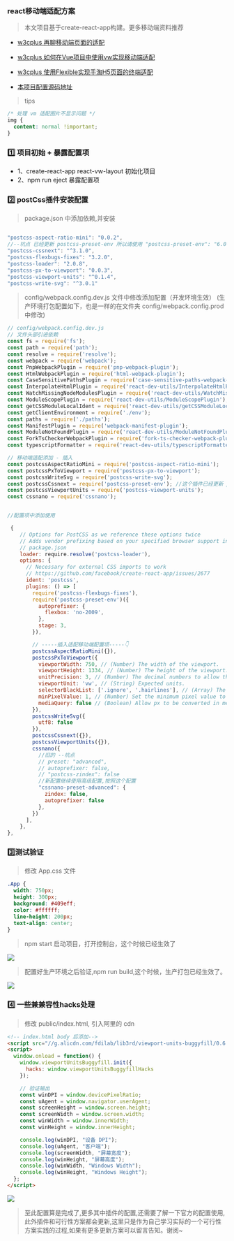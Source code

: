 ### react移动端适配方案 

> 本文项目基于create-react-app构建。更多移动端资料推荐

- [w3cplus 再聊移动端页面的适配](https://www.w3cplus.com/mobile/vw-layout-in-vue.html)

- [w3cplus 如何在Vue项目中使用vw实现移动端适配](https://www.w3cplus.com/css/vw-for-layout.html)

- [w3cplus 使用Flexible实现手淘H5页面的终端适配](https://www.w3cplus.com/mobile/lib-flexible-for-html5-layout.html)

- [本项目配置源码地址](https://github.com/shiliangL/react-vw-layout)
> tips

```css
/* 处理 vm 适配图片不显示问题 */
img {
  content: normal !important; 
}
```

### 1️⃣ 项目初始 + 暴露配置项

- 1、create-react-app react-vw-layout 初始化项目
- 2、npm run eject 暴露配置项

### 2️⃣ postCss插件安装配置

> package.json 中添加依赖,并安装

```js

"postcss-aspect-ratio-mini": "0.0.2",
//--坑点 已经更新 postcss-preset-env 所以请使用 "postcss-preset-env": "6.0.6"👇
"postcss-cssnext": "^3.1.0",
"postcss-flexbugs-fixes": "3.2.0",
"postcss-loader": "2.0.8",
"postcss-px-to-viewport": "0.0.3",
"postcss-viewport-units": "^0.1.4",
"postcss-write-svg": "^3.0.1"

```

> config/webpack.config.dev.js 文件中修改添加配置（开发环境生效）
> (生产环境打包配置如下，也是一样的在文件夹 config/webpack.config.prod 中修改)

```js
// config/webpack.config.dev.js
// 文件头部引进依赖
const fs = require('fs');
const path = require('path');
const resolve = require('resolve');
const webpack = require('webpack');
const PnpWebpackPlugin = require('pnp-webpack-plugin');
const HtmlWebpackPlugin = require('html-webpack-plugin');
const CaseSensitivePathsPlugin = require('case-sensitive-paths-webpack-plugin');
const InterpolateHtmlPlugin = require('react-dev-utils/InterpolateHtmlPlugin');
const WatchMissingNodeModulesPlugin = require('react-dev-utils/WatchMissingNodeModulesPlugin');
const ModuleScopePlugin = require('react-dev-utils/ModuleScopePlugin');
const getCSSModuleLocalIdent = require('react-dev-utils/getCSSModuleLocalIdent');
const getClientEnvironment = require('./env');
const paths = require('./paths');
const ManifestPlugin = require('webpack-manifest-plugin');
const ModuleNotFoundPlugin = require('react-dev-utils/ModuleNotFoundPlugin');
const ForkTsCheckerWebpackPlugin = require('fork-ts-checker-webpack-plugin-alt');
const typescriptFormatter = require('react-dev-utils/typescriptFormatter');

// 移动端适配添加 - 插入
const postcssAspectRatioMini = require('postcss-aspect-ratio-mini');
const postcssPxToViewport = require('postcss-px-to-viewport');
const postcssWriteSvg = require('postcss-write-svg');
const postcssCssnext = require('postcss-preset-env'); //这个插件已经更新 postcss-preset-env 所以请使用 "postcss-preset-env": "6.0.6",
const postcssViewportUnits = require('postcss-viewport-units');
const cssnano = require('cssnano');


//配置项中添加使用

 {
    // Options for PostCSS as we reference these options twice
    // Adds vendor prefixing based on your specified browser support in
    // package.json
    loader: require.resolve('postcss-loader'),
    options: {
      // Necessary for external CSS imports to work
      // https://github.com/facebook/create-react-app/issues/2677
      ident: 'postcss',
      plugins: () => [
        require('postcss-flexbugs-fixes'),
        require('postcss-preset-env')({
          autoprefixer: {
            flexbox: 'no-2009',
          },
          stage: 3,
        }),

        // -----插入适配移动端配置项-----👇
        postcssAspectRatioMini({}),
        postcssPxToViewport({
          viewportWidth: 750, // (Number) The width of the viewport.
          viewportHeight: 1334, // (Number) The height of the viewport.
          unitPrecision: 3, // (Number) The decimal numbers to allow the REM units to grow to.
          viewportUnit: 'vw', // (String) Expected units.
          selectorBlackList: ['.ignore', '.hairlines'], // (Array) The selectors to ignore and leave as px.
          minPixelValue: 1, // (Number) Set the minimum pixel value to replace.
          mediaQuery: false // (Boolean) Allow px to be converted in media queries.
        }),
        postcssWriteSvg({
          utf8: false
        }),
        postcssCssnext({}),
        postcssViewportUnits({}),
        cssnano({
          //旧的 --坑点
          // preset: "advanced",
          // autoprefixer: false,
          // "postcss-zindex": false
          //新配置继续使用高级配置,按照这个配置
          "cssnano-preset-advanced": {
            zindex: false,
            autoprefixer: false
          },
        })
      ],
    },
},

```

### 3️⃣测试验证

> 修改 App.css 文件

```css
.App {
  width: 750px;
  height: 300px;
  background: #409eff;
  color: #ffffff;
  line-height: 200px;
  text-align: center;
}
```

> npm start 启动项目，打开控制台，这个时候已经生效了

![](https://user-gold-cdn.xitu.io/2018/12/22/167d3ba8d648eb46?w=3008&h=1656&f=png&s=307506)

> 配置好生产环境之后验证,npm run build,这个时候，生产打包已经生效了。

![](https://user-gold-cdn.xitu.io/2018/12/22/167d3c1fc05d283d?w=2342&h=1074&f=png&s=373052)

### 4️⃣ 一些兼兼容性hacks处理

> 修改 public/index.html, 引入阿里的 cdn

```html
<!-- index.html body 后添加-->
<script src="//g.alicdn.com/fdilab/lib3rd/viewport-units-buggyfill/0.6.2/??viewport-units-buggyfill.hacks.min.js,viewport-units-buggyfill.min.js"></script>
<script>
  window.onload = function() {
    window.viewportUnitsBuggyfill.init({
      hacks: window.viewportUnitsBuggyfillHacks
    });

    // 验证输出
    const winDPI = window.devicePixelRatio;
    const uAgent = window.navigator.userAgent;
    const screenHeight = window.screen.height;
    const screenWidth = window.screen.width;
    const winWidth = window.innerWidth;
    const winHeight = window.innerHeight;

    console.log(winDPI, "设备 DPI");
    console.log(uAgent, "客户端");
    console.log(screenWidth, "屏幕宽度");
    console.log(winHeight, "屏幕高度");
    console.log(winWidth, "Windows Width");
    console.log(winHeight, "Windows Height");
  };
</script>
```

![](https://user-gold-cdn.xitu.io/2018/12/22/167d3e154ebd9eca?w=3236&h=1640&f=png&s=205474)

> 至此配置算是完成了,更多其中插件的配置,还需要了解一下官方的配置使用,此外插件和可行性方案都会更新,这里只是作为自己学习实际的一个可行性方案实践的过程,如果有更多更新方案可以留言告知。谢阅~
